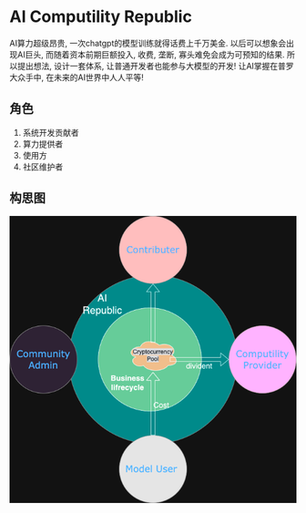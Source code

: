 # AI Computility Republic

AI算力超级昂贵, 一次chatgpt的模型训练就得话费上千万美金.  以后可以想象会出现AI巨头, 而随着资本前期巨额投入, 收费, 垄断, 寡头难免会成为可预知的结果.
所以提出想法, 设计一套体系, 让普通开发者也能参与大模型的开发! 让AI掌握在普罗大众手中, 在未来的AI世界中人人平等!


## 角色
1. 系统开发贡献者
2. 算力提供者
3. 使用方
4. 社区维护者


## 构思图
![系统构思图](./asset/ai_repulic.png "系统构思图")